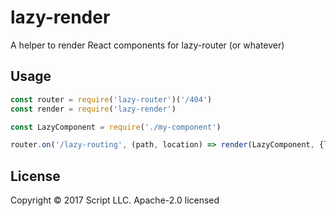 # lazy-render

A helper to render React components for lazy-router (or whatever)

## Usage

```js
const router = require('lazy-router')('/404')
const render = require('lazy-render')

const LazyComponent = require('./my-component')

router.on('/lazy-routing', (path, location) => render(LazyComponent, {location}))
```

## License
Copyright © 2017 Script LLC. Apache-2.0 licensed
